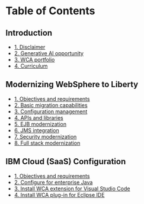 <!-- toc-page -->
<style>
  @media screen {
    .md-main__inner {
      display: none !important;
    }

    .md-header,
    .md-footer,
    .md-sidebar {
      display: none !important;
    }
  }

  @media print {
    h2 {
      page-break-before: auto !important;
    }
  }
</style>

# **Table of Contents**

## Introduction
- [1. Disclaimer](index.md)
- [2. Generative AI opportunity](index.md)
- [3. WCA portfolio](index.md)
- [4. Curriculum](index.md)

## Modernizing WebSphere to Liberty
- [1. Objectives and requirements](appmod/1.md)
- [2. Basic migration capabilities](appmod/2.md)
- [3. Configuration management](appmod/3.md)
- [4. APIs and libraries](appmod/4.md)
- [5. EJB modernization](appmod/5.md)
- [6. JMS integration](appmod/6.md)
- [7. Security modernization](appmod/7.md)
- [8. Full stack modernization](appmod/8.md)

## IBM Cloud (SaaS) Configuration
- [1. Objectives and requirements](saas/1.md)
- [2. Configure for enterprise Java](saas/2.md)
- [3. Install WCA extension for Visual Studio Code](saas/3.md)
- [4. Install WCA plug-in for Eclipse IDE](saas/4.md)